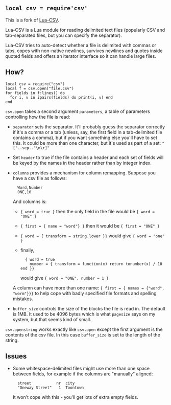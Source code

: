 
## `local csv = require'csv'`

This is a fork of [Lua-CSV](https://github.com/geoffleyland/lua-csv).

Lua-CSV is a Lua module for reading delimited text files (popularly CSV and
tab-separated files, but you can specify the separator).

Lua-CSV tries to auto-detect whether a file is delimited with commas or tabs,
copes with non-native newlines, survives newlines and quotes inside quoted
fields and offers an iterator interface so it can handle large files.

## How?

    local csv = require("csv")
    local f = csv.open("file.csv")
    for fields in f:lines() do
      for i, v in ipairs(fields) do print(i, v) end
    end

`csv.open` takes a second argument `parameters`, a table of parameters
controlling how the file is read:

+ `separator` sets the separator.  It'll probably guess the separator
  correctly if it's a comma or a tab (unless, say, the first field in a
  tab-delimited file contains a comma), but if you want something else you'll
  have to set this.  It could be more than one character, but it's used as
  part of a set: `"["..sep.."\n\r]"`

+ Set `header` to true if the file contains a header and each set of fields
  will be keyed by the names in the header rather than by integer index.

+ `columns` provides a mechanism for column remapping.
  Suppose you have a csv file as follows:

        Word,Number
        ONE,10

    And columns is:

    + `{ word = true }` then the only field in the file would be
        `{ word = "ONE" }`
    + `{ first = { name = "word"} }` then it would be `{ first = "ONE" }`
    + `{ word = { transform = string.lower }}` would give `{ word = "one" }`
    + finally,

            { word = true
              number = { transform = function(x) return tonumber(x) / 10 end }}

      would give `{ word = "ONE", number = 1 }`

    A column can have more than one name:
    `{ first = { names = {"word", "worm"}}}` to help cope with badly specified
    file formats and spelling mistakes.

+ `buffer_size` controls the size of the blocks the file is read in.  The
  default is 1MB.  It used to be 4096 bytes which is what `pagesize` says on
  my system, but that seems kind of small.

`csv.openstring` works exactly like `csv.open` except the first argument
is the contents of the csv file. In this case `buffer_size` is set to
the length of the string.

## Issues

+ Some whitespace-delimited files might use more than one space between
  fields, for example if the columns are "manually" aligned:

        street           nr  city
        "Oneway Street"   1  Toontown

    It won't cope with this - you'll get lots of extra empty fields.
